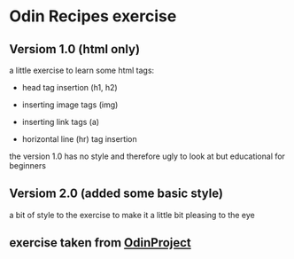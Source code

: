 # Odin Recipes exercise

## Versiom 1.0 (html only)

a little exercise to learn some html tags:

-   head tag insertion (h1, h2)

-   inserting image tags (img)

-   inserting link tags (a)

-   horizontal line (hr) tag insertion

the version 1.0 has no style and therefore ugly to look at but educational for
beginners

## Versiom 2.0 (added some basic style)

a bit of style to the exercise to make it a little bit pleasing to the eye



## exercise taken from [OdinProject](https://www.theodinproject.com/)

